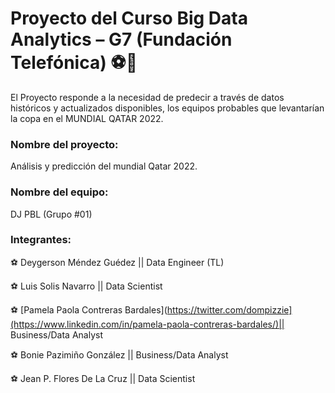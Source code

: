 # Proyecto del Curso Big Data Analytics – G7 (Fundación Telefónica) ⚽💯

El Proyecto responde a la necesidad de predecir a través de datos históricos y actualizados disponibles, los equipos probables que levantarían la copa en el MUNDIAL QATAR 2022. 

### Nombre del proyecto:
Análisis y predicción del mundial Qatar 2022.

### Nombre del equipo:
DJ PBL (Grupo #01)

### Integrantes:

⚽ Deygerson Méndez Guédez || Data Engineer (TL)

⚽ Luis Solis Navarro || Data Scientist

⚽ [Pamela Paola Contreras Bardales](https://twitter.com/dompizzie](https://www.linkedin.com/in/pamela-paola-contreras-bardales/)|| Business/Data Analyst

⚽ Bonie Pazimiño González || Business/Data Analyst

⚽ Jean P. Flores De La Cruz || Data Scientist





